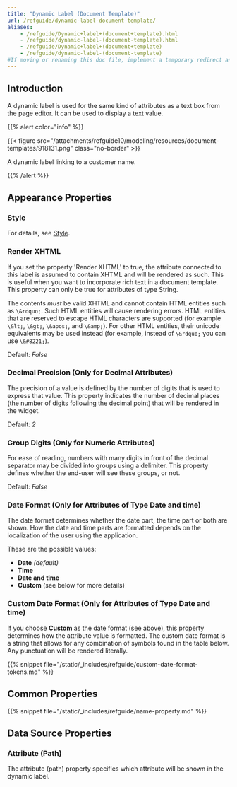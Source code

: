 ```yaml
---
title: "Dynamic Label (Document Template)"
url: /refguide/dynamic-label-document-template/
aliases:
    - /refguide/Dynamic+label+(document+template).html
    - /refguide/dynamic-label-(document-template).html
    - /refguide/Dynamic+label+(document+template)
    - /refguide/dynamic-label-(document-template)
#If moving or renaming this doc file, implement a temporary redirect and let the respective team know they should update the URL in the product. See Mapping to Products for more details.
---
```


## Introduction

A dynamic label is used for the same kind of attributes as a text box from the page editor. It can be used to display a text value.

{{% alert color="info" %}}

{{< figure src="/attachments/refguide10/modeling/resources/document-templates/918131.png" class="no-border" >}}

A dynamic label linking to a customer name.

{{% /alert %}}

## Appearance Properties

### Style

For details, see [Style](/refguide/style/).

### Render XHTML

If you set the property 'Render XHTML' to true, the attribute connected to this label is assumed to contain XHTML and will be rendered as such. This is useful when you want to incorporate rich text in a document template. This property can only be true for attributes of type String.

The contents *must* be valid XHTML and cannot contain HTML entities such as `\&rdquo;`. Such HTML entities will cause rendering errors. HTML entities that are reserved to escape HTML characters are supported (for example `\&lt;`, `\&gt;`, `\&apos;`, and `\&amp;`). For other HTML entities, their unicode equivalents may be used instead (for example, instead of `\&rdquo;` you can use `\&#8221;`).

Default: *False*

### Decimal Precision (Only for Decimal Attributes)

The precision of a value is defined by the number of digits that is used to express that value. This property indicates the number of decimal places (the number of digits following the decimal point) that will be rendered in the widget.

Default: *2*

### Group Digits (Only for Numeric Attributes)

For ease of reading, numbers with many digits in front of the decimal separator may be divided into groups using a delimiter. This property defines whether the end-user will see these groups, or not.

Default: *False*

### Date Format (Only for Attributes of Type **Date and time**)

The date format determines whether the date part, the time part or both are shown. How the date and time parts are formatted depends on the localization of the user using the application.

These are the possible values:

* **Date** *(default)*
* **Time**
* **Date and time**
* **Custom** (see below for more details)

### Custom Date Format (Only for Attributes of Type **Date and time**)

If you choose **Custom** as the date format (see above), this property determines how the attribute value is formatted. The custom date format is a string that allows for any combination of symbols found in the table below. Any punctuation will be rendered literally.

{{% snippet file="/static/_includes/refguide/custom-date-format-tokens.md" %}}

## Common Properties

{{% snippet file="/static/_includes/refguide/name-property.md" %}}

## Data Source Properties

### Attribute (Path)

The attribute (path) property specifies which attribute will be shown in the dynamic label.
